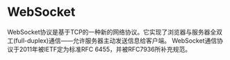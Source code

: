 # WebSocket

WebSocket协议是基于TCP的一种新的网络协议。它实现了浏览器与服务器全双工(full-duplex)通信——允许服务器主动发送信息给客户端。
WebSocket通信协议于2011年被IETF定为标准RFC 6455，并被RFC7936所补充规范。